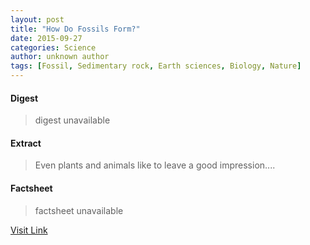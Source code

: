 ```yaml
---
layout: post
title: "How Do Fossils Form?"
date: 2015-09-27
categories: Science
author: unknown author
tags: [Fossil, Sedimentary rock, Earth sciences, Biology, Nature]
---
```



#### Digest
>digest unavailable

#### Extract
>Even plants and animals like to leave a good impression....

#### Factsheet
>factsheet unavailable

[Visit Link](http://www.livescience.com/37781-how-do-fossils-form-rocks.html)



